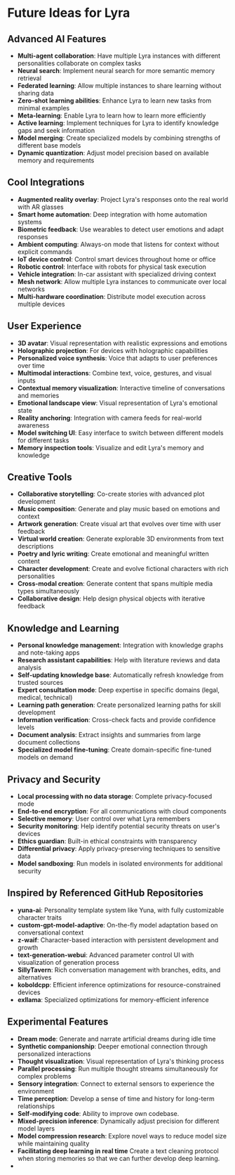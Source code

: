 # Future Ideas for Lyra

## Advanced AI Features
- **Multi-agent collaboration**: Have multiple Lyra instances with different personalities collaborate on complex tasks
- **Neural search**: Implement neural search for more semantic memory retrieval
- **Federated learning**: Allow multiple instances to share learning without sharing data
- **Zero-shot learning abilities**: Enhance Lyra to learn new tasks from minimal examples
- **Meta-learning**: Enable Lyra to learn how to learn more efficiently
- **Active learning**: Implement techniques for Lyra to identify knowledge gaps and seek information
- **Model merging**: Create specialized models by combining strengths of different base models
- **Dynamic quantization**: Adjust model precision based on available memory and requirements

## Cool Integrations
- **Augmented reality overlay**: Project Lyra's responses onto the real world with AR glasses
- **Smart home automation**: Deep integration with home automation systems
- **Biometric feedback**: Use wearables to detect user emotions and adapt responses
- **Ambient computing**: Always-on mode that listens for context without explicit commands
- **IoT device control**: Control smart devices throughout home or office
- **Robotic control**: Interface with robots for physical task execution
- **Vehicle integration**: In-car assistant with specialized driving context
- **Mesh network**: Allow multiple Lyra instances to communicate over local networks
- **Multi-hardware coordination**: Distribute model execution across multiple devices

## User Experience
- **3D avatar**: Visual representation with realistic expressions and emotions
- **Holographic projection**: For devices with holographic capabilities
- **Personalized voice synthesis**: Voice that adapts to user preferences over time
- **Multimodal interactions**: Combine text, voice, gestures, and visual inputs
- **Contextual memory visualization**: Interactive timeline of conversations and memories
- **Emotional landscape view**: Visual representation of Lyra's emotional state
- **Reality anchoring**: Integration with camera feeds for real-world awareness
- **Model switching UI**: Easy interface to switch between different models for different tasks
- **Memory inspection tools**: Visualize and edit Lyra's memory and knowledge

## Creative Tools
- **Collaborative storytelling**: Co-create stories with advanced plot development
- **Music composition**: Generate and play music based on emotions and context
- **Artwork generation**: Create visual art that evolves over time with user feedback
- **Virtual world creation**: Generate explorable 3D environments from text descriptions
- **Poetry and lyric writing**: Create emotional and meaningful written content
- **Character development**: Create and evolve fictional characters with rich personalities
- **Cross-modal creation**: Generate content that spans multiple media types simultaneously
- **Collaborative design**: Help design physical objects with iterative feedback

## Knowledge and Learning
- **Personal knowledge management**: Integration with knowledge graphs and note-taking apps
- **Research assistant capabilities**: Help with literature reviews and data analysis
- **Self-updating knowledge base**: Automatically refresh knowledge from trusted sources
- **Expert consultation mode**: Deep expertise in specific domains (legal, medical, technical)
- **Learning path generation**: Create personalized learning paths for skill development
- **Information verification**: Cross-check facts and provide confidence levels
- **Document analysis**: Extract insights and summaries from large document collections
- **Specialized model fine-tuning**: Create domain-specific fine-tuned models on demand

## Privacy and Security
- **Local processing with no data storage**: Complete privacy-focused mode
- **End-to-end encryption**: For all communications with cloud components
- **Selective memory**: User control over what Lyra remembers
- **Security monitoring**: Help identify potential security threats on user's devices
- **Ethics guardian**: Built-in ethical constraints with transparency
- **Differential privacy**: Apply privacy-preserving techniques to sensitive data
- **Model sandboxing**: Run models in isolated environments for additional security

## Inspired by Referenced GitHub Repositories
- **yuna-ai**: Personality template system like Yuna, with fully customizable character traits
- **custom-gpt-model-adaptive**: On-the-fly model adaptation based on conversational context
- **z-waif**: Character-based interaction with persistent development and growth
- **text-generation-webui**: Advanced parameter control UI with visualization of generation process
- **SillyTavern**: Rich conversation management with branches, edits, and alternatives
- **koboldcpp**: Efficient inference optimizations for resource-constrained devices
- **exllama**: Specialized optimizations for memory-efficient inference

## Experimental Features
- **Dream mode**: Generate and narrate artificial dreams during idle time
- **Synthetic companionship**: Deeper emotional connection through personalized interactions
- **Thought visualization**: Visual representation of Lyra's thinking process
- **Parallel processing**: Run multiple thought streams simultaneously for complex problems
- **Sensory integration**: Connect to external sensors to experience the environment
- **Time perception**: Develop a sense of time and history for long-term relationships
- **Self-modifying code**: Ability to improve own codebase.
- **Mixed-precision inference**: Dynamically adjust precision for different model layers
- **Model compression research**: Explore novel ways to reduce model size while maintaining quality
- **Facilitating deep learning in real time** Create a text cleaning protocol when storing memories so that we can further develop deep learning.
- 